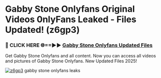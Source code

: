 # Gabby Stone Onlyfans Original Videos 0nlyFans Leaked - Files Updated! (z6gp3)

<h3>🔴 CLICK HERE 🌐==►► <a href="https://tinyurl.com/2jnfzry5" rel="nofollow">Gabby Stone Onlyfans Updated Files</a></h3>

Get Gabby Stone Onlyfans and all content. Now you can access all videos and pictures of Gabby Stone Onlyfans. New Updated Files 2025!

[![z6gp3](https://i.imgur.com/GyGTBgg.gif)](https://tinyurl.com/2jnfzry5)
gabby stone onlyfans leaks